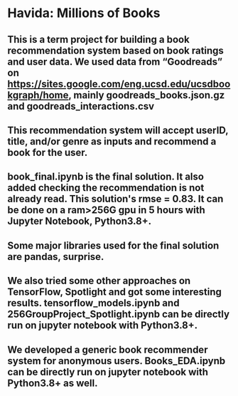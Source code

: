 # Havida: Millions of Books

## This is a term project for building a book recommendation system based on book ratings and user data. We used data from “Goodreads” on https://sites.google.com/eng.ucsd.edu/ucsdbookgraph/home, mainly goodreads_books.json.gz and goodreads_interactions.csv

## This recommendation system will accept userID, title, and/or genre as inputs and recommend a book for the user.

## book_final.ipynb is the final solution. It also added checking the recommendation is not already read. This solution's rmse = 0.83. It can be done on a ram>256G gpu in 5 hours with Jupyter Notebook, Python3.8+.

## Some major libraries used for the final solution are pandas, surprise.

## We also tried some other approaches on TensorFlow, Spotlight and got some interesting results. tensorflow_models.ipynb and 256GroupProject_Spotlight.ipynb can be directly run on jupyter notebook with Python3.8+.

## We developed a generic book recommender system for anonymous users. Books_EDA.ipynb can be directly run on jupyter notebook with Python3.8+ as well.


